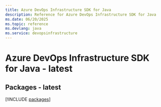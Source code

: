 ```yaml
---
title: Azure DevOps Infrastructure SDK for Java
description: Reference for Azure DevOps Infrastructure SDK for Java
ms.date: 06/20/2025
ms.topic: reference
ms.devlang: java
ms.service: devopsinfrastructure
---
```

# Azure DevOps Infrastructure SDK for Java - latest
## Packages - latest
[!INCLUDE [packages](devops-infrastructure-index.md)]